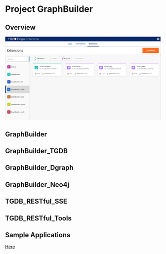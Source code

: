 # Project GraphBuilder

## Overview

![graph_builder](graph_builder.jpg)

## GraphBuilder

## GraphBuilder_TGDB

## GraphBuilder_Dgraph

## GraphBuilder_Neo4j

## TGDB_RESTful_SSE

## TGDB_RESTful_Tools

## Sample Applications
[Here](./sample-applications/README.md)